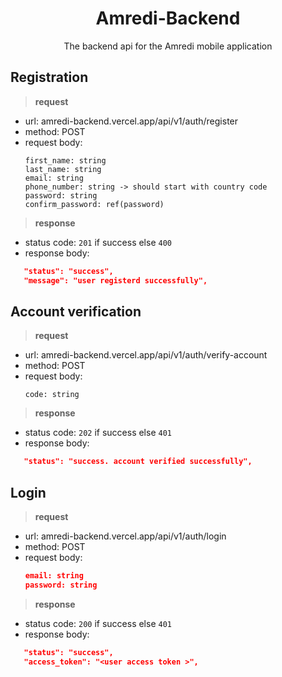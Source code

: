 <div align="center">

# Amredi-Backend
<p> The backend api for the Amredi mobile application </p>
</div>

## Registration
>**request**
* url: amredi-backend.vercel.app/api/v1/auth/register
* method: POST
* request body:
   ```
   first_name: string
   last_name: string
   email: string
   phone_number: string -> should start with country code 
   password: string
   confirm_password: ref(password)
   ```
>**response**
- status code: `201` if success else `400`
- response body: 
```json
   "status": "success",
   "message": "user registerd successfully",
```
## Account verification
>**request**
* url:   amredi-backend.vercel.app/api/v1/auth/verify-account
* method: POST
* request body:
   ```
   code: string
   ```
>**response**
- status code: `202` if success else `401`
- response body: 
```json
   "status": "success. account verified successfully",
```
##  Login
> **request**
- url: amredi-backend.vercel.app/api/v1/auth/login
- method: POST
- request body:
   ```json
   email: string
   password: string
   ```
> **response**
- status code: `200` if success else `401`
- response body: 
```json
   "status": "success",
   "access_token": "<user access token >",
```
